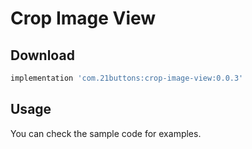 # Crop Image View

## Download

```gradle
implementation 'com.21buttons:crop-image-view:0.0.3'
```

## Usage

You can check the sample code for examples.
